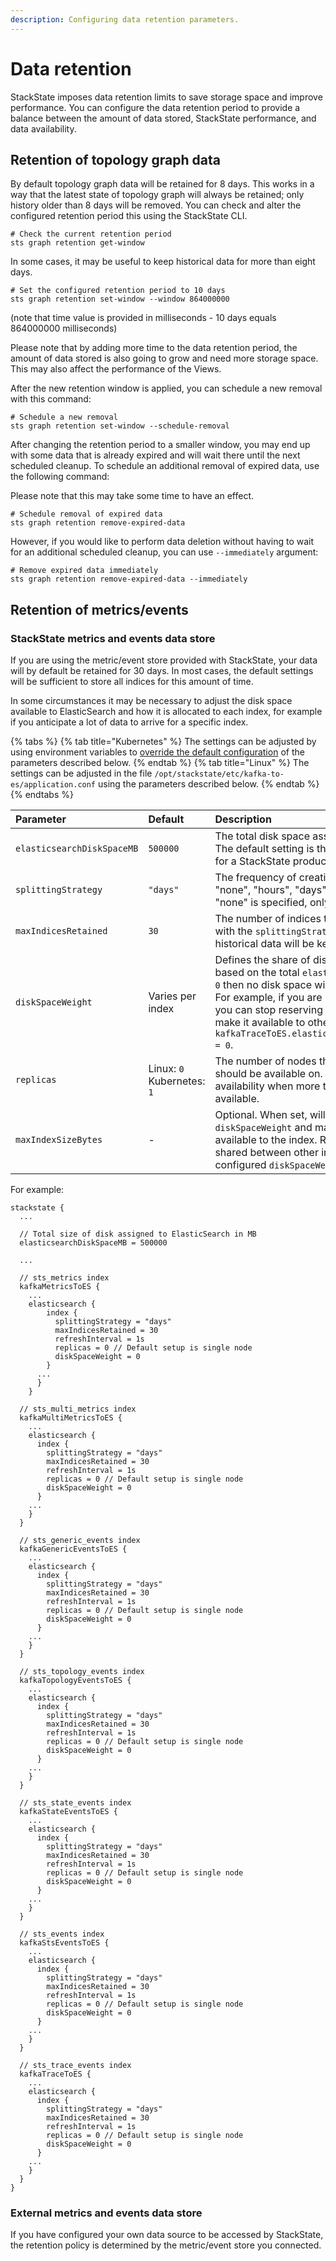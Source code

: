 ```yaml
---
description: Configuring data retention parameters.
---
```


# Data retention

StackState imposes data retention limits to save storage space and improve performance. You can configure the data retention period to provide a balance between the amount of data stored, StackState performance, and data availability.

## Retention of topology graph data

By default topology graph data will be retained for 8 days. This works in a way that the latest state of topology graph will always be retained; only history older than 8 days will be removed. You can check and alter the configured retention period this using the StackState CLI.

```text
# Check the current retention period
sts graph retention get-window
```

In some cases, it may be useful to keep historical data for more than eight days.

```text
# Set the configured retention period to 10 days
sts graph retention set-window --window 864000000
```

\(note that time value is provided in milliseconds - 10 days equals 864000000 milliseconds\)

Please note that by adding more time to the data retention period, the amount of data stored is also going to grow and need more storage space. This may also affect the performance of the Views.

After the new retention window is applied, you can schedule a new removal with this command:

```text
# Schedule a new removal
sts graph retention set-window --schedule-removal
```

After changing the retention period to a smaller window, you may end up with some data that is already expired and will wait there until the next scheduled cleanup. To schedule an additional removal of expired data, use the following command:

Please note that this may take some time to have an effect.

```text
# Schedule removal of expired data
sts graph retention remove-expired-data
```

However, if you would like to perform data deletion without having to wait for an additional scheduled cleanup, you can use `--immediately` argument:

```text
# Remove expired data immediately
sts graph retention remove-expired-data --immediately
```

## Retention of metrics/events

### StackState metrics and events data store

If you are using the metric/event store provided with StackState, your data will by default be retained for 30 days. In most cases, the default settings will be sufficient to store all indices for this amount of time. 

In some circumstances it may be necessary to adjust the disk space available to ElasticSearch and how it is allocated to each index, for example if you anticipate a lot of data to arrive for a specific index.

{% tabs %}
{% tab title="Kubernetes" %}
The settings can be adjusted by using environment variables to [override the default configuration](/setup/installation/kubernetes_install/customize_config.md#environment-variables) of the parameters described below.
{% endtab %}
{% tab title="Linux" %}
The settings can be adjusted in the file `/opt/stackstate/etc/kafka-to-es/application.conf` using the parameters described below.
{% endtab %}
{% endtabs %}

| Parameter | Default | Description | 
|:---|:---|:---|
| `elasticsearchDiskSpaceMB` | `500000` | The total disk space assigned to ElasticSearch in MB. The default setting is the recommended disk space for a StackState production setup (500GB). |
| `splittingStrategy` | `"days"` | The frequency of creating new indices. Can be one of "none", "hours", "days", "months" or "years". If "none" is specified, only one index will be used. |
| `maxIndicesRetained` | `30` | The number of indices that will be retained. Together with the `splittingStrategy` governs how long historical data will be kept in ElasticSearch.  |
| `diskSpaceWeight` | Varies per index | Defines the share of disk space an index will get based on the total `elasticsearchDiskSpaceMB`.  If set to `0` then no disk space will be allocated to the index.<br />For example, if you are not going to use traces then you can stop reserving disk space for this index and make it available to other indices by setting `kafkaTraceToES.elasticsearch.index.diskSpaceWeight = 0`. |
| `replicas` | Linux: `0`<br />Kubernetes: `1` | The number of nodes that a single piece of data should be available on. Use for redundancy/high availability when more than one Elasticsearch node is available.|
| `maxIndexSizeBytes` | - | Optional. When set, will overrule the configured `diskSpaceWeight` and make the specified disk space available to the index. Remaining disk space will be shared between other indices according to their configured `diskSpaceWeight`. | 

For example:

```
stackstate {
  ...

  // Total size of disk assigned to ElasticSearch in MB
  elasticsearchDiskSpaceMB = 500000

  ...

  // sts_metrics index
  kafkaMetricsToES {
    ...
    elasticsearch {
        index {
          splittingStrategy = "days"
          maxIndicesRetained = 30
          refreshInterval = 1s
          replicas = 0 // Default setup is single node
          diskSpaceWeight = 0
        }
      ...
      }
    }

  // sts_multi_metrics index
  kafkaMultiMetricsToES {
    ...
    elasticsearch {
      index {
        splittingStrategy = "days"
        maxIndicesRetained = 30
        refreshInterval = 1s
        replicas = 0 // Default setup is single node
        diskSpaceWeight = 0
      }
    ...
    }
  }

  // sts_generic_events index
  kafkaGenericEventsToES {
    ...
    elasticsearch {
      index {
        splittingStrategy = "days"
        maxIndicesRetained = 30
        refreshInterval = 1s
        replicas = 0 // Default setup is single node
        diskSpaceWeight = 0
      }
    ...
    }
  }

  // sts_topology_events index
  kafkaTopologyEventsToES {
    ...
    elasticsearch {
      index {
        splittingStrategy = "days"
        maxIndicesRetained = 30
        refreshInterval = 1s
        replicas = 0 // Default setup is single node
        diskSpaceWeight = 0
      }
    ...
    }
  }

  // sts_state_events index
  kafkaStateEventsToES {
    ...
    elasticsearch {
      index {
        splittingStrategy = "days"
        maxIndicesRetained = 30
        refreshInterval = 1s
        replicas = 0 // Default setup is single node
        diskSpaceWeight = 0
      }
    ...
    }
  }

  // sts_events index
  kafkaStsEventsToES {
    ...
    elasticsearch {
      index {
        splittingStrategy = "days"
        maxIndicesRetained = 30
        refreshInterval = 1s
        replicas = 0 // Default setup is single node
        diskSpaceWeight = 0
      }
    ...
    }
  }

  // sts_trace_events index
  kafkaTraceToES {
    ...
    elasticsearch {
      index {
        splittingStrategy = "days"
        maxIndicesRetained = 30
        refreshInterval = 1s
        replicas = 0 // Default setup is single node
        diskSpaceWeight = 0
      }
    ...
    }
  }
}

``` 

### External metrics and events data store

If you have configured your own data source to be accessed by StackState, the retention policy is determined by the metric/event store you connected.